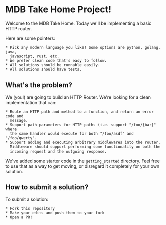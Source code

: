 # MDB Take Home Project!
Welcome to the MDB Take Home. Today we'll be implementing a basic HTTP router.

Here are some pointers:

    * Pick any modern language you like! Some options are python, golang, java,
      javascript, rust, etc.
    * We prefer clean code that's easy to follow.
    * All solutions should be runnable easily.
    * All solutions should have tests.

## What's the problem?
We (you!) are going to build an HTTP Router. We're looking for a clean
implementation that can:

    * Route an HTTP path and method to a function, and return an error code and
      message.
    * Support path parameters for HTTP paths (i.e. support "/foo/{bar}" where
      the same handler would execute for both "/foo/asdf" and "/foo/qwerty".
    * Support adding and executing arbitrary middlewares into the router.
      Middleware should support performing some functionality on both the
      incoming request and the outgoing response.

We've added some starter code in the `getting_started` directory. Feel free to
use that as a way to get moving, or disregard it completely for your own
solution.

## How to submit a solution?
To submit a solution:

    * Fork this repository
    * Make your edits and push them to your fork
    * Open a PR!
